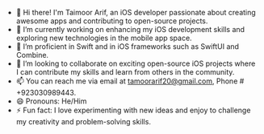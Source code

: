 - 👋 Hi there! I'm Taimoor Arif, an iOS developer passionate about creating awesome apps and contributing to open-source projects.
- 🔭 I’m currently working on enhancing my iOS development skills and exploring new technologies in the mobile app space.
- 🌱 I’m proficient in Swift and in iOS frameworks such as SwiftUI and Combine.
- 👯 I’m looking to collaborate on exciting open-source iOS projects where I can contribute my skills and learn from others in the community.
- 📫 You can reach me via email at tamoorarif20@gmail.com, Phone # +923030989443.
- 😄 Pronouns: He/Him
- ⚡ Fun fact: I love experimenting with new ideas and enjoy to challenge my creativity and problem-solving skills.
